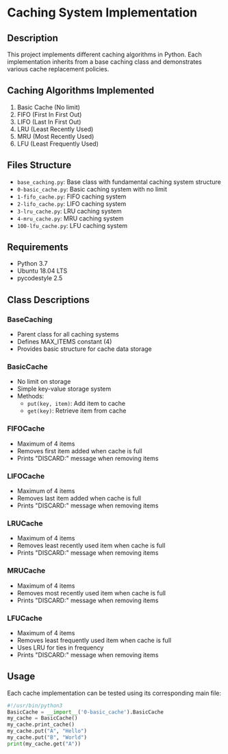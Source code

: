 # Caching System Implementation

## Description
This project implements different caching algorithms in Python. Each implementation inherits from a base caching class and demonstrates various cache replacement policies.

## Caching Algorithms Implemented
1. Basic Cache (No limit)
2. FIFO (First In First Out)
3. LIFO (Last In First Out)
4. LRU (Least Recently Used)
5. MRU (Most Recently Used)
6. LFU (Least Frequently Used)

## Files Structure
- `base_caching.py`: Base class with fundamental caching system structure
- `0-basic_cache.py`: Basic caching system with no limit
- `1-fifo_cache.py`: FIFO caching system
- `2-lifo_cache.py`: LIFO caching system
- `3-lru_cache.py`: LRU caching system
- `4-mru_cache.py`: MRU caching system
- `100-lfu_cache.py`: LFU caching system

## Requirements
- Python 3.7
- Ubuntu 18.04 LTS
- pycodestyle 2.5

## Class Descriptions

### BaseCaching
- Parent class for all caching systems
- Defines MAX_ITEMS constant (4)
- Provides basic structure for cache data storage

### BasicCache
- No limit on storage
- Simple key-value storage system
- Methods:
  - `put(key, item)`: Add item to cache
  - `get(key)`: Retrieve item from cache

### FIFOCache
- Maximum of 4 items
- Removes first item added when cache is full
- Prints "DISCARD:" message when removing items

### LIFOCache
- Maximum of 4 items
- Removes last item added when cache is full
- Prints "DISCARD:" message when removing items

### LRUCache
- Maximum of 4 items
- Removes least recently used item when cache is full
- Prints "DISCARD:" message when removing items

### MRUCache
- Maximum of 4 items
- Removes most recently used item when cache is full
- Prints "DISCARD:" message when removing items

### LFUCache
- Maximum of 4 items
- Removes least frequently used item when cache is full
- Uses LRU for ties in frequency
- Prints "DISCARD:" message when removing items

## Usage
Each cache implementation can be tested using its corresponding main file:
```python
#!/usr/bin/python3
BasicCache = __import__('0-basic_cache').BasicCache
my_cache = BasicCache()
my_cache.print_cache()
my_cache.put("A", "Hello")
my_cache.put("B", "World")
print(my_cache.get("A"))